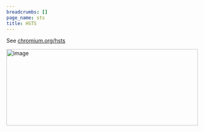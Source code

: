 ```yaml
---
breadcrumbs: []
page_name: sts
title: HSTS
---
```


See [chromium.org/hsts](/hsts/)

<img alt="image" src="http://www.google.com/chart" height=200 width=500>